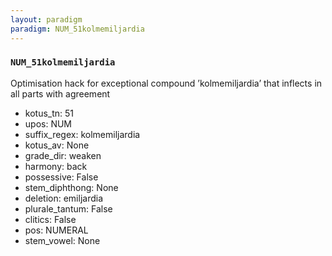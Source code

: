 ```yaml
---
layout: paradigm
paradigm: NUM_51kolmemiljardia
---
```

### ` NUM_51kolmemiljardia `

Optimisation hack for exceptional compound ’kolmemiljardia’ that inflects in all parts with agreement
* kotus_tn: 51
* upos: NUM
* suffix_regex: kolmemiljardia
* kotus_av: None
* grade_dir: weaken
* harmony: back
* possessive: False
* stem_diphthong: None
* deletion: emiljardia
* plurale_tantum: False
* clitics: False
* pos: NUMERAL
* stem_vowel: None
